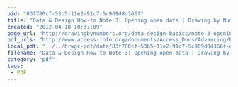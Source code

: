 ```yaml
---
uid: "83f780cf-53b5-11e2-91c7-5c969d8d366f"
title: "Data & Design How-to Note 3: Opening open data | Drawing by Numbers"
created: "2012-04-18 10:37:09"
page_url: "http://drawingbynumbers.org/data-design-basics/note-3-opening-open-data#anchor-0"
pdf_urls: "http://www.access-info.org/documents/Access_Docs/Advancing/Beyond_Access_7_January_2011_web.pdf"
local_pdf: "../../hrwgc-pdf/data/83f780cf-53b5-11e2-91c7-5c969d8d366f-data-design-how-to-note-3-opening-open-data-drawing-by-numbers.pdf"
filename: "Data & Design How-to Note 3: Opening open data | Drawing by Numbers.html"
category: "pdf"
tags: 
 - PDF
---
```

